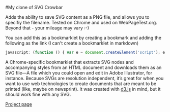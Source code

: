 #My clone of SVG Crowbar

Adds the ability to save SVG content as a PNG file, and allows you to specifiy the filename. Tested on Chrome and used on WebPageTest.org. Beyond that - your mileage may vary :-)

You can add this as a bookmarklet by creating a bookmark and adding the following as the link (I can't create a bookmarklet in markdown)

```javascript
javascript: (function () { var e = document.createElement('script'); e.setAttribute('src', 'https://rawgit.com/marklkelly/svg-crowbar/gh-pages/svg-crowbar.js'); e.setAttribute('class', 'mk-svg-crowbar'); document.body.appendChild(e); })();
```

A Chrome-specific bookmarklet that extracts SVG nodes and accompanying styles from an HTML document and downloads them as an SVG file—A file which you could open and edit in Adobe Illustrator, for instance. Because SVGs are resolution independent, it’s great for when you want to use web technologies to create documents that are meant to be printed (like, maybe on newsprint). It was created with [d3.js](http://d3js.org) in mind, but it should work fine with any SVG.

[Project page](http://nytimes.github.com/svg-crowbar/)
